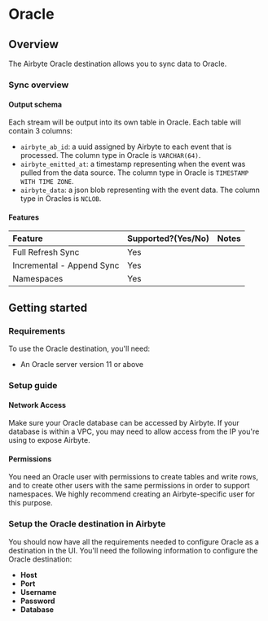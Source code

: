# Oracle

## Overview

The Airbyte Oracle destination allows you to sync data to Oracle.

### Sync overview

#### Output schema

Each stream will be output into its own table in Oracle. Each table will contain 3 columns:

* `airbyte_ab_id`: a uuid assigned by Airbyte to each event that is processed. The column type in Oracle is `VARCHAR(64)`.
* `airbyte_emitted_at`: a timestamp representing when the event was pulled from the data source. The column type in Oracle is `TIMESTAMP WITH TIME ZONE`.
* `airbyte_data`: a json blob representing with the event data. The column type in Oracles is `NCLOB`.

#### Features

| Feature | Supported?\(Yes/No\) | Notes |
| :--- | :--- | :--- |
| Full Refresh Sync | Yes |  |
| Incremental - Append Sync | Yes |  |
| Namespaces | Yes |  |

## Getting started

### Requirements

To use the Oracle destination, you'll need:

* An Oracle server version 11 or above

### Setup guide

#### Network Access

Make sure your Oracle database can be accessed by Airbyte. If your database is within a VPC, you may need to allow access from the IP you're using to expose Airbyte.

#### **Permissions**

You need an Oracle user with permissions to create tables and write rows, and to create other users with the same permissions in order to support namespaces. We highly recommend creating an Airbyte-specific user for this purpose.

### Setup the Oracle destination in Airbyte

You should now have all the requirements needed to configure Oracle as a destination in the UI. You'll need the following information to configure the Oracle destination:

* **Host**
* **Port**
* **Username**
* **Password**
* **Database**